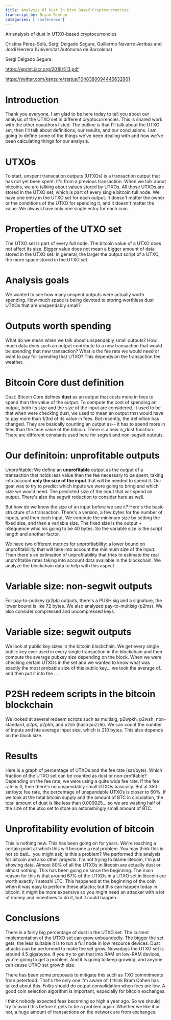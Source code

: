```yaml
---
title: Analysis Of Dust In Utxo Based Cryptocurrencies
transcript_by: Bryan Bishop
categories: ['conference']
---
```


An analysis of dust in UTXO-based cryptocurrencies

Cristina Pérez-Solà, Sergi Delgado Segura, Guillermo Navarro-Arribas and Jordi Herrera (Universitat Autònoma de Barcelona)

Sergi Delgado Segura

<https://eprint.iacr.org/2018/513.pdf>

<https://twitter.com/kanzure/status/1048380094446632961>

# Introduction

Thank you everyone. I am glad to be here today to tell you about our analysis of the UTXO set in different cryptocurrencies. This is shared work with the other coauthors listed. The outline is that I'll talk about the UTXO set, then I'll talk about definitions, our results, and our conclusions. I am going to define some of the things we've been dealing with and how we've been calculating things for our analysis.

# UTXOs

To start, unspent transcation outputs (UTXOs) is a transaction output that has not yet been spent. It's from a previous transaction. When we talk about bitcoins, we are talking about values stored by UTXOs. All those UTXOs are stored in the UTXO set, which is part of every single bitcoin full node. We have one entry in the UTXO set for each output. It doesn't matter the owner or the conditions of the UTXO for spending it, and it doesn't matter the value. We always have only one single entry for each coin.

# Properties of the UTXO set

The UTXO set is part of every full node. The bitcoin value of a UTXO does not affect its size. Bigger value does not mean a bigger amount of data stored in the UTXO set. In general, the larger the output script of a UTXO, the more space stored in the UTXO set.

# Analysis goals

We wanted to see how many unspent outputs were actually worth spending. How much space is being devoted to storing worthless dust UTXOs that are unspendably small?

# Outputs worth spending

What do we mean when we talk about unspendably small outputs? How much data does such an output contribute to a new transaction that would be spending that new transaction? What is the fee rate we would need or want to pay for spending that UTXO? This depends on the transaction fee weather.

# Bitcoin Core dust definition

Dust: Bitcoin Core defines **dust** as an output that costs more in fees to spend than the value of the output. To compute the cost of spending an output, both its size and the size of the input are considered. It used to be that when were checking dust, we used to mean an output that would have to pay more than 1/3rd of its value in fees. But recently, the definition has changed. They are basically counting an output as-- it has to spend more in fees than the face value of the bitcoin. There is a new is\_dust function. There are different constants used here for segwit and non-segwit outputs.

# Our definitoin: unprofitable outputs

Unprofitable: We define an **unprofitable** output as the output of a transaction that holds less value than the fee necessary to be spent, taking into account **only the size of the input** that will be needed to spend it. Our goal was to try to predict which inputs we were going to bring and which size we would need. The predicted size of the input that will spend an output. There's also the segwit reduction to consider here as well.

But how do we know the size of an input before we see it? Here's the basic structure of a transaction. There's a version, a few bytes for the number of inputs, and then each input. We compute the minimum size by setting the fixed size, and then a variable size. The fixed size is the output + nSequence whic his going to be 40 bytes. So the variable size is the script length and another factor.

We have two different metrics for unprofitability: a lower bound on unprofitablility that will take into account the minimum size of the input. Then there's an estimation of unprofitability that tries to estimate the real unprofitable rates taking into account data available in the blockchain. We analyze the blockchain data to help with this aspect.

# Variable size: non-segwit outputs

For pay-to-pubkey (p2pk) outputs, there's a PUSH sig and a signature, the lower bound is like 72 bytes. We also analyzed pay-to-multisig (p2ms). We also consider compressed and uncompressed keys.

# Variable size: segwit outputs

We look at public key sizes in the bitcoin blockchain. We get every single public key ever used in every single transaction in the blockchain and then compute the average pubkey size depending on the block. When we were checking certain UTXOs in the set and we wanted to know what was exactly the most probable size of this public key... we took the average of.. and then put it into the ...

# P2SH redeem scripts in the bitcoin blockchain

We looked at several redeem scripts such as multisig, p2wpkh, p2wsh, non-standard, p2pk, p2pkh, and p2sh (hash puzzle). We can count the number of inputs and hte average input size, which is 210 bytes. This also depends on the block size.

# Results

Here is a graph of percentage of UTXOs and the fee rate (sat/byte). Which fraction of the UTXO set can be counted as dust or non-profitable? Depending on the fee rate, we were using a quite wide fee rate. If the fee rate is 0, then there's no unspendably small UTXOs basically. But at 350 sat/byte fee rate, the percentage of unspendable UTXOs is closer to 60%. If we look at the total bitcoin supply and the amount of BTC in circulation, the total amount of dust is like less than 0.000025... so we are wasting half of the size of the utxo set to store an astonishingly small amount of BTC.

# Unprofitability evolution of bitcoin

This is nothing new. This has been going on for years. We're reaching a certain point at which this will become a real problem. You may think this is not so bad... you might ask, is this a problem? We performed this analysis for bitcoin and also other projects. I'm not trying to blame litecoin, I'm just showing data. Almost 80% of all the UTXOs in litecoin are actually dust or almost nothing. This has been going on since the beginning. The main reason for this is that around 67% of the UTXOs in a UTXO set in litecoin are worth exactly 1 satoshi LTC. This happened at the beginning of the coin when it was easy to perform these attacks; but this can happen today in bitcoin, it might be more expensive so you might need an attacker with a lot of money and incentives to do it, but it could happen.

# Conclusions

There is a fairly big percentage of dust in the UTXO set. The current implementation of the UTXO set can grow unboundedly. The bigger the set gets, the less suitable it is to run a full node in low resource devices. Dust attacks can be performed to make the set grow. Nowadays the UTXO set is around 4.5 gigabytes. If you try to get that into RAM on low-RAM devices, you're going to get a problem. And it is going to keep growing, and anyone can cause UTXO set growth size.

There has been some proposals to mitigate this such as TXO commitments from petertodd. That's the only one I'm aware of. I think Bram Cohen has talked about this. Folks should do output consolidation when fees are low. A good coin selection algorithm is important, especially for bitcoin exchanges.

I think nobody expected fees becoming so high a year ago. So we should try to avoid this before it gets to be a problem again. Whether we like it or not, a huge amount of transactions on the network are from exchanges.


